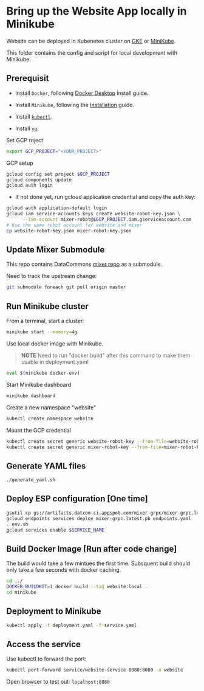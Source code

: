 # Bring up the Website App locally in Minikube

Website can be deployed in Kubenetes cluster on [GKE](https://cloud.google.com/kubernetes-engine) or
[MiniKube](https://minikube.sigs.k8s.io/docs/).

This folder contains the config and script for local development with Minikube.

## Prerequisit

- Install `Docker`, following [Docker Desktop](https://www.docker.com/products/docker-desktop) install guide.

- Install `Minikube`, following the [Installation](https://minikube.sigs.k8s.io/docs/start/) guide.

- Install [`kubectl`](https://kubernetes.io/docs/tasks/tools/install-kubectl/).

- Install [`yq`](https://mikefarah.gitbook.io/yq/).

Set GCP roject

```bash
export GCP_PROJECT="<YOUR_PROJECT>"
```

GCP setup

```bash
gcloud config set project $GCP_PROJECT
gcloud components update
gcloud auth login
```

- If not done yet, run gcloud application credential and copy the auth key:

```bash
gcloud auth application-default login
gcloud iam service-accounts keys create website-robot-key.json \
      --iam-account mixer-robot@$GCP_PROJECT.iam.gserviceaccount.com
# Use the same robot account for website and mixer
cp website-robot-key.json mixer-robot-key.json
```

## Update Mixer Submodule

This repo contains DataCommons [mixer repo](https://github.com/datacommonsorg/mixer) as a submodule.

Need to track the upstream change:

```bash
git submodule foreach git pull origin master
```

## Run Minikube cluster

From a terminal, start a cluster:

```bash
minikube start --memory=4g
```

Use local docker image with Minikube.

> **NOTE** Need to run "docker build" after this command to make them usable in deployment.yaml

```bash
eval $(minikube docker-env)
```

Start Minikube dashboard

```bash
minikube dashboard
```

Create a new namespace "website"

```bash
kubectl create namespace website
```

Mount the GCP credential

```bash
kubectl create secret generic website-robot-key --from-file=website-robot-key.json --namespace=website
kubectl create secret generic mixer-robot-key --from-file=mixer-robot-key.json --namespace=website
```

## Generate YAML files

```bash
./generate_yaml.sh
```

## Deploy ESP configuration [One time]

```bash
gsutil cp gs://artifacts.datcom-ci.appspot.com/mixer-grpc/mixer-grpc.latest.pb .
gcloud endpoints services deploy mixer-grpc.latest.pb endpoints.yaml
. env.sh
gcloud services enable $SERVICE_NAME
```

## Build Docker Image [Run after code change]

The build would take a few mintues the first time. Subsquent build should only take a few seconds with docker caching.

```bash
cd ../
DOCKER_BUILDKIT=1 docker build --tag website:local .
cd minikube
```

## Deployment to Minikube

```bash
kubectl apply -f deployment.yaml -f service.yaml
```

## Access the service

Use kubectl to forward the port:

```bash
kubectl port-forward service/website-service 8080:8080 -n website
```

Open browser to test out: `localhost:8080`
